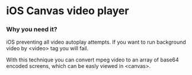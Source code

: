 # iOS Canvas video player

### Why you need it?
iOS preventing all video autoplay attempts.
If you want to run background video by &lt;video&gt; tag you will fail.

With this technique you can convert mpeg video to an array of base64 encoded screens,
which can be easly viewed in &lt;canvas&gt;.
